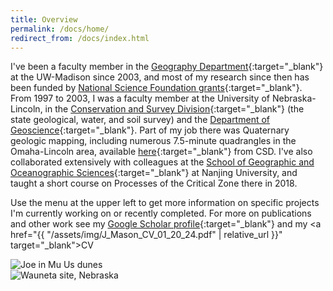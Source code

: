 ```yaml
---
title: Overview
permalink: /docs/home/
redirect_from: /docs/index.html
---
```


I've been a faculty member in the [Geography Department](https://geography.wisc.edu/){:target="_blank"} at the UW-Madison since 2003, and most of my research since then has been funded by [National Science Foundation grants](https://www.nsf.gov/awardsearch/advancedSearchResult?PIId=&PIFirstName=Joseph&PILastName=Mason&IncludeCoPI=true&PIOrganization=&PIState=&PIZip=&PICountry=&ProgOrganization=&ProgEleCode=&BooleanElement=All&ProgRefCode=&BooleanRef=All&Program=&ProgOfficer=&Keyword=&AwardNumberOperator=&AwardAmount=&AwardInstrument=&ActiveAwards=true&ExpiredAwards=true&OriginalAwardDateOperator=&StartDateOperator=&ExpDateOperator=){:target="_blank"}. From 1997 to 2003, I was a faculty member at the University of Nebraska-Lincoln, in the [Conservation and Survey Division](http://snr.unl.edu/csd/){:target="_blank"} (the state geological, water, and soil survey) and the [Department of Geoscience](https://eas.unl.edu/){:target="_blank"}. Part of my job there was Quaternary geologic mapping, including numerous 7.5-minute quadrangles in the Omaha-Lincoln area, available [here](http://snr.unl.edu/data/geologysoils/STATEMAP/index.aspx){:target="_blank"} from CSD. I've also collaborated extensively with colleagues at the [School of Geographic and Oceanographic Sciences](https://www.nju.edu.cn/EN/7f/4d/c7136a163661/page.htm){:target="_blank"} at Nanjing University, and taught a short course on Processes of the Critical Zone there in 2018.

Use the menu at the upper left to get more information on specific projects I'm currently working on or recently completed. For more on publications and other work see my [Google Scholar profile](https://scholar.google.com/citations?user=2C-DnEMAAAAJ&hl=en&oi=ao){:target="_blank"} and my <a href="{{ "/assets/img/J_Mason_CV_01_20_24.pdf" | relative_url }}" target="_blank">CV</a>

<div class="col-md-6">
	<img src="{{ "/assets/img/Joe_in_Mu_Us.jpg" | relative_url }}" class="img-responsive" alt="Joe in Mu Us dunes">
</div>
<div class="col-md-6">
	<img src="{{ "/assets/img/wauneta_slope.jpg" | relative_url }}" class="img-responsive" alt="Wauneta site, Nebraska">
</div>

